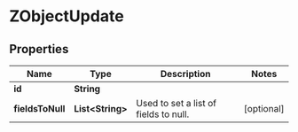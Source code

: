 

# ZObjectUpdate


## Properties

| Name | Type | Description | Notes |
|------------ | ------------- | ------------- | -------------|
|**id** | **String** |  |  |
|**fieldsToNull** | **List&lt;String&gt;** | Used to set a list of fields to null.  |  [optional] |



